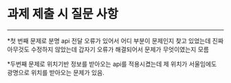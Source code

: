 # 과제 제출 시 질문 사항

---
*첫 번째 문제로 분명 api 전달 오류가 있어서 어디 부분이 문제인지 찾고 있었는데
진짜 아무것도 수정하지 않았는데 갑자기 오류가 해결되어서 문제가 무엇이였는지 모름

*두번째 문제로 위치기반 정보를 받아오는 api를 적용시켰는데 제 위치가 서울임에도
광명으로 위치를 받아오는 문제가 있음.

